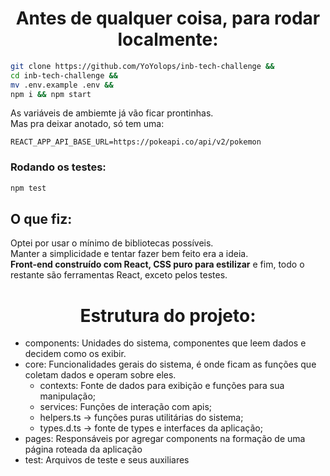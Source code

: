 <h1 align="center">Antes de qualquer coisa, para rodar localmente: </h1>

```bash
git clone https://github.com/YoYolops/inb-tech-challenge && 
cd inb-tech-challenge &&
mv .env.example .env &&
npm i && npm start
```
As variáveis de ambiemte já vão ficar prontinhas. <br>
Mas pra deixar anotado, só tem uma:
```.env
REACT_APP_API_BASE_URL=https://pokeapi.co/api/v2/pokemon
```


<h3 align="left">Rodando os testes: </h3>

```bash
npm test
```

## O que fiz:
Optei por usar o mínimo de bibliotecas possíveis. <br> 
Manter a simplicidade e tentar fazer bem feito era a ideia. <br>
<strong>Front-end construído com React, CSS puro para estilizar</strong> e fim, todo o restante são ferramentas React, exceto pelos testes.

<h1 align="center">Estrutura do projeto: </h1>

- components: Unidades do sistema, componentes que leem dados e decidem como os exibir.
- core: Funcionalidades gerais do sistema, é onde ficam as funções que coletam dados e operam sobre eles.
    - contexts: Fonte de dados para exibição e funções para sua manipulação;
    - services: Funções de interação com apis;
    - helpers.ts -> funções puras utilitárias do sistema;
    - types.d.ts -> fonte de types e interfaces da aplicação;
- pages: Responsáveis por agregar components na formação de uma página roteada da aplicação
- test: Arquivos de teste e seus auxiliares
